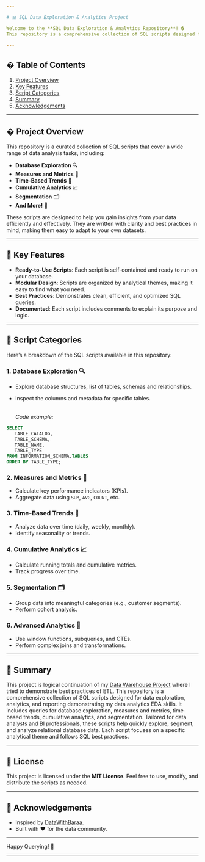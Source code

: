 ```yaml
---

# 📊 SQL Data Exploration & Analytics Project

Welcome to the **SQL Data Exploration & Analytics Repository**! �  
This repository is a comprehensive collection of SQL scripts designed for **data exploration, analytics, and reporting**. Whether you're a data analyst, BI professional, or SQL enthusiast, these scripts will help you quickly explore, segment, and analyze data within a relational database. Each script focuses on a specific analytical theme and demonstrates best practices for SQL queries.

---
```


## � Table of Contents

1. [Project Overview](#-project-overview)
2. [Key Features](#-key-features)
3. [Script Categories](#-script-categories)
4. [Summary](#-summary)
5. [Acknowledgements](#-acknowledgements)

---

## � Project Overview

This repository is a curated collection of SQL scripts that cover a wide range of data analysis tasks, including:

- **Database Exploration** 🔍  
- **Measures and Metrics** 📏  
- **Time-Based Trends** 📅  
- **Cumulative Analytics** 📈  
- **Segmentation** 🗂️  
- **And More!** 🎯  

These scripts are designed to help you gain insights from your data efficiently and effectively. They are written with clarity and best practices in mind, making them easy to adapt to your own datasets.

---

## 🎯 Key Features

- **Ready-to-Use Scripts**: Each script is self-contained and ready to run on your database.  
- **Modular Design**: Scripts are organized by analytical themes, making it easy to find what you need.  
- **Best Practices**: Demonstrates clean, efficient, and optimized SQL queries.    
- **Documented**: Each script includes comments to explain its purpose and logic.  

---

## 📂 Script Categories

Here’s a breakdown of the SQL scripts available in this repository:

### 1. **Database Exploration** 🔍  
   - Explore database structures, list of tables, schemas and relationships.  
   - inspect the columns and metadata for specific tables.

     <br> *Code example:*
```sql
SELECT
   TABLE_CATALOG, 
   TABLE_SCHEMA, 
   TABLE_NAME, 
   TABLE_TYPE
FROM INFORMATION_SCHEMA.TABLES
ORDER BY TABLE_TYPE;
```
### 2. **Measures and Metrics** 📏  
   - Calculate key performance indicators (KPIs).  
   - Aggregate data using `SUM`, `AVG`, `COUNT`, etc.  

### 3. **Time-Based Trends** 📅  
   - Analyze data over time (daily, weekly, monthly).  
   - Identify seasonality or trends.  

### 4. **Cumulative Analytics** 📈  
   - Calculate running totals and cumulative metrics.  
   - Track progress over time.  

### 5. **Segmentation** 🗂️  
   - Group data into meaningful categories (e.g., customer segments).  
   - Perform cohort analysis.  

### 6. **Advanced Analytics** 🚀  
   - Use window functions, subqueries, and CTEs.  
   - Perform complex joins and transformations.  

---

## 🤝 Summary

This project is logical continuation of my [Data Warehouse Project](https://github.com/Timaxrus/sql-data-warehouse-project) where I tried to demonstrate best practices of ETL. This repository is a comprehensive collection of SQL scripts designed for data exploration, analytics, and reporting demonstrating my data analytics EDA skills. It includes queries for database exploration, measures and metrics, time-based trends, cumulative analytics, and segmentation. Tailored for data analysts and BI professionals, these scripts help quickly explore, segment, and analyze relational database data. Each script focuses on a specific analytical theme and follows SQL best practices.


---

## 📜 License

This project is licensed under the **MIT License**. Feel free to use, modify, and distribute the scripts as needed.  

---

## 🙏 Acknowledgements

- Inspired by [DataWithBaraa](https://github.com/DataWithBaraa).  
- Built with ❤️ for the data community.  

---

Happy Querying! 🚀  

--- 
